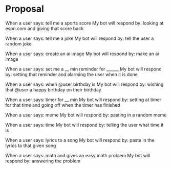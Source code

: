 # Proposal

When a user says: tell me a sports score
My bot will respond by: looking at espn.com and giving that score back

When a user says: tell me a joke 
My bot will respond by: tell the user a random joke

When a user says: create an ai image
My bot will respond by: make an ai image

When a user says: set me a __ min reminder for ______
My bot will respond by: setting that reminder and alarming the user when it is done

When a user says: when @user birthday is 
My bot will respond by: wishing that @user a happy birthday on their birthday

When a user says: timer for __ min
My bot will respond by: setting at timer for that time and going off when the timer has finished

When a user says: meme
My bot will respond by: pasting in a random meme

When a user says: time
My bot will respond by: telling the user what time it is

When a user says: lyrics to a song
My bot will respond by: paste in the lyrics to that given song

When a user says: math and gives an easy math problem
My bot will respond by: answering the problem
